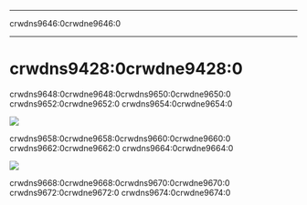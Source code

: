 - - -
crwdns9646:0crwdne9646:0
- - -

# crwdns9428:0crwdne9428:0

crwdns9648:0crwdne9648:0crwdns9650:0crwdne9650:0 crwdns9652:0crwdne9652:0 crwdns9654:0crwdne9654:0

![](crwdns9656:0crwdne9656:0)

crwdns9658:0crwdne9658:0crwdns9660:0crwdne9660:0 crwdns9662:0crwdne9662:0 crwdns9664:0crwdne9664:0

![](crwdns9666:0crwdne9666:0)

crwdns9668:0crwdne9668:0crwdns9670:0crwdne9670:0 crwdns9672:0crwdne9672:0 crwdns9674:0crwdne9674:0

